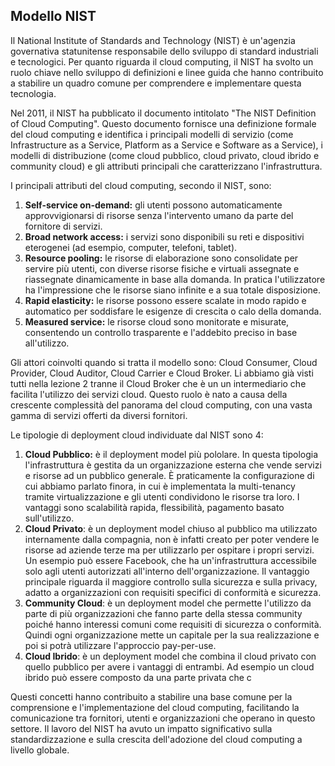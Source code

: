 ## Modello NIST

Il National Institute of Standards and Technology (NIST) è un'agenzia governativa statunitense responsabile dello sviluppo di standard industriali e tecnologici. Per quanto riguarda il cloud computing, il NIST ha svolto un ruolo chiave nello sviluppo di definizioni e linee guida che hanno contribuito a stabilire un quadro comune per comprendere e implementare questa tecnologia.

Nel 2011, il NIST ha pubblicato il documento intitolato "The NIST Definition of Cloud Computing". Questo documento fornisce una definizione formale del cloud computing e identifica i principali modelli di servizio (come Infrastructure as a Service, Platform as a Service e Software as a Service), i modelli di distribuzione (come cloud pubblico, cloud privato, cloud ibrido e community cloud) e gli attributi principali che caratterizzano l'infrastruttura.

I principali attributi del cloud computing, secondo il NIST, sono:
1. **Self-service on-demand:** gli utenti possono automaticamente approvvigionarsi di risorse senza l'intervento umano da parte del fornitore di servizi.
2. **Broad network access:** i servizi sono disponibili su reti e dispositivi eterogenei (ad esempio, computer, telefoni, tablet).
3. **Resource pooling:** le risorse di elaborazione sono consolidate per servire più utenti, con diverse risorse fisiche e virtuali assegnate e riassegnate dinamicamente in base alla domanda. In pratica l'utilizzatore ha l'impressione che le risorse siano infinite e a sua totale disposizione. 
4. **Rapid elasticity:** le risorse possono essere scalate in modo rapido e automatico per soddisfare le esigenze di crescita o calo della domanda.
5. **Measured service:** le risorse cloud sono monitorate e misurate, consentendo un controllo trasparente e l'addebito preciso in base all'utilizzo.

Gli attori coinvolti quando si tratta il modello sono: Cloud Consumer, Cloud Provider, Cloud Auditor, Cloud Carrier e Cloud Broker. 
Li abbiamo già visti tutti nella lezione 2 tranne il Cloud Broker che è un un intermediario che facilita l'utilizzo dei servizi cloud. Questo ruolo è nato a causa della crescente complessità del panorama del cloud computing, con una vasta gamma di servizi offerti da diversi fornitori.

Le tipologie di deployment cloud individuate dal NIST sono 4:
1. **Cloud Pubblico:** è il deployment model più pololare. In questa tipologia l'infrastruttura è gestita da un organizzazione esterna che vende servizi e risorse ad un pubblico generale. È praticamente la configurazione di cui abbiamo parlato finora, in cui è implementata la multi-tenancy tramite virtualizzazione e gli utenti condividono le risorse tra loro. I vantaggi sono scalabilità rapida, flessibilità, pagamento basato sull'utilizzo.
2. **Cloud Privato**: è un deployment model chiuso al pubblico ma utilizzato internamente dalla compagnia, non è infatti creato per poter vendere le risorse ad aziende terze ma per utilizzarlo per ospitare i propri servizi. Un esempio può essere Facebook, che ha un'infrastruttura accessibile solo agli utenti autorizzati all'interno dell'organizzazione. Il vantaggio principale riguarda il maggiore controllo sulla sicurezza e sulla privacy, adatto a organizzazioni con requisiti specifici di conformità e sicurezza.
3. **Community Cloud**: è un deployment model che permette l'utilizzo da parte di più organizzazioni che fanno parte della stessa community poiché hanno interessi comuni come requisiti di sicurezza o conformità. Quindi ogni organizzazione mette un capitale per la sua realizzazione e poi si potrà utilizzare l'approccio pay-per-use. 
4. **Cloud Ibrido**: è un deployment model che combina il cloud privato con quello pubblico per avere i vantaggi di entrambi. Ad esempio un cloud ibrido può essere composto da una parte privata che c

Questi concetti hanno contribuito a stabilire una base comune per la comprensione e l'implementazione del cloud computing, facilitando la comunicazione tra fornitori, utenti e organizzazioni che operano in questo settore. Il lavoro del NIST ha avuto un impatto significativo sulla standardizzazione e sulla crescita dell'adozione del cloud computing a livello globale.